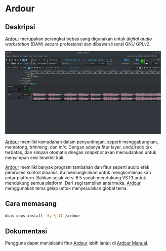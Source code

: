 # Ardour

## Deskripsi

[Ardour] merupakan perangkat bebas yang digunakan untuk _digital audio workstation_ (DAW) secara profesional dan dibawah lisensi GNU GPLv2.

![Ardour LangitKetujuh OS](../../media/image/ardour-langitketujuh-id-1.webp)

[Ardour] memiliki kemudahan dalam penyuntingan, seperti menggabungkan, memotong, _trimming_, dan _mix_. Dengan adanya fitur layer, undo/redo tak terbatas, dan simpan otomatis dnegan _snapshot_ akan memudahkan untuk menyimpan sesi terakhir kali.

[Ardour] memiliki banyak program tambahan dan fitur seperti audio efek pemroses kontrol dinamis, itu memungkinkan untuk mengkombinasikan antar platform. Bahkan sejak versi 6.5 sudah mendukung VST3 untuk mendukung semua platform. Dari segi tampilan antarmuka, [Ardour] menggunakan tema gelap untuk menyesuaikan global tema.

## Cara memasang

```sh
doas xbps-install -Sy {,l7-}ardour
```

## Dokumentasi

Pengguna dapat menjelajahi fitur [Ardour] lebih lanjut di [Ardour Manual].

[Ardour]:https://www.ardour.org/
[Ardour Manual]:https://manual.ardour.org/

